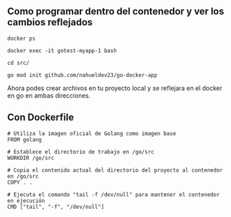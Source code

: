 ## Como programar dentro del contenedor y ver los cambios reflejados

`docker ps`

`docker exec -it gotest-myapp-1 bash`


`cd src/`

`go mod init github.com/nahueldev23/go-docker-app`

Ahora podes crear archivos en tu proyecto local y se reflejara en el docker en go 
en ambas direcciones.


## Con Dockerfile

```
# Utiliza la imagen oficial de Golang como imagen base
FROM golang

# Establece el directorio de trabajo en /go/src
WORKDIR /go/src

# Copia el contenido actual del directorio del proyecto al contenedor en /go/src
COPY . .

# Ejecuta el comando "tail -f /dev/null" para mantener el contenedor en ejecución
CMD ["tail", "-f", "/dev/null"]
```



